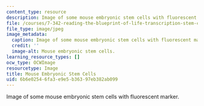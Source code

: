 ```yaml
---
content_type: resource
description: Image of some mouse embryonic stem cells with fluorescent marker.
file: /courses/7-342-reading-the-blueprint-of-life-transcription-stem-cells-and-differentiation-fall-2006/6b6e02546fa3e9e5b36397eb382ab099_7-342f06.jpg
file_type: image/jpeg
image_metadata:
  caption: Image of some mouse embryonic stem cells with fluorescent marker.
  credit: ''
  image-alt: Mouse embryonic stem cells.
learning_resource_types: []
ocw_type: OCWImage
resourcetype: Image
title: Mouse Embryonic Stem Cells
uid: 6b6e0254-6fa3-e9e5-b363-97eb382ab099
---
```

Image of some mouse embryonic stem cells with fluorescent marker.

